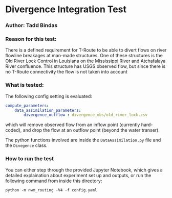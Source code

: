 # Divergence Integration Test

### Author: Tadd Bindas

### Reason for this test:
There is a defined requirement for T-Route to be able to divert flows on river flowline breakages at man-made structures. One of these structures is the Old River Lock Control in Louisiana on the Mississippi River and Atchafalaya River confluence. This structure has USGS observed flow, but since there is no T-Route connectivity the flow is not taken into account

### What is tested:
The following config setting is evaluated:
```yaml
compute_parameters:
    data_assimilation_parameters:
        divergence_outflow : divergence_obs/old_river_lock.csv
```
which will remove observed flow from an inflow point (currently hard-coded), and drop the flow at an outflow point (beyond the water transer). 

The python functions involved are inside the `DataAssimilation.py` file and the `Divegence` class.

### How to run the test
You can either step through the provided Jupyter Notebook, which gives a detailed explaination about experiment set up and outputs, or run the following command from inside this directory:
```shell
python -m nwm_routing -V4 -f config.yaml
```
